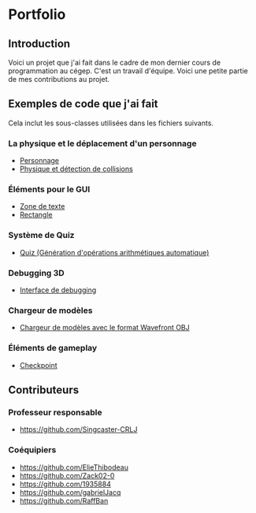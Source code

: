 # Portfolio

## Introduction

Voici un projet que j'ai fait dans le cadre de mon dernier cours de 
programmation au cégep. C'est un travail d'équipe. Voici une petite partie 
de mes contributions au projet.

## Exemples de code que j'ai fait
Cela inclut les sous-classes utilisées dans les fichiers suivants.
### La physique et le déplacement d'un personnage
* [Personnage](420-204-RE/Sources/Character.hpp)
* [Physique et détection de collisions](420-204-RE/Sources/Physic.hpp)

### Éléments pour le GUI
* [Zone de texte](420-204-RE/Sources/TextField.hpp)
* [Rectangle](420-204-RE/Sources/RectFill.hpp)

### Système de Quiz
* [Quiz (Génération d'opérations arithmétiques automatique)](420-204-RE/Sources/Quiz.hpp)

### Debugging 3D
* [Interface de debugging](420-204-RE/Sources/DebugHud.hpp)

### Chargeur de modèles
* [Chargeur de modèles avec le format Wavefront OBJ](420-204-RE/Sources/Mesh.hpp)

### Éléments de gameplay
* [Checkpoint](420-204-RE/Sources/Checkpoint.hpp)




## Contributeurs

### Professeur responsable

* https://github.com/Singcaster-CRLJ

### Coéquipiers

* https://github.com/ElieThibodeau
* https://github.com/Zack02-0
* https://github.com/1935884
* https://github.com/gabrielJacq
* https://github.com/RaffBan